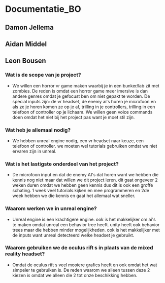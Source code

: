 # Documentatie_BO
## Damon Jellema
## Aidan Middel
## Leon Bousen

### Wat is de scope van je project?

* We willen een horror vr game maken waarbij je in een bunker/lab zit met zombies. De reden is omdat een horror game meer imersive is dan andere genres omdat je gefocust ben om niet gepakt te worden.
De special inputs zijn: de vr headset, de enemy ai's horen je microfoon en als ze je horen komen ze op je af, trilling in je controllers, trilling in een telefoon of controller op je lichaam.
We willen geen voice commands doen omdat het niet bij het project pas want je moet stil zijn.

### Wat heb je allemaal nodig?

* We hebben unreal engine nodig, een vr headset naar keuze, een telefoon of controller. we moeten wel tutorials gebruiken omdat we niet ervaren zijn in unreal.

### Wat is het lastigste onderdeel van het project?

* De microfoon input en dat de enemy AI's dat horen want we hebben die kennis nog niet maar dat willen we dit project leren. dit gaat ongeveer 2 weken duren omdat we hebben geen kennis dus dit is ook een groffe schating.
1 week veel tutorials kijken en mee programmeren en 2de week hebben we die kennis en gaat het allemaal wat sneller.


### Waarom werken we in unreal engine?

* Unreal engine is een krachtigere engine. ook is het makkelijker om ai's te maken omdat unreal een behavior tree heeft. unity heeft ook behavior trees maar die hebben minder mogelijkheden.
ook is het makkelijker met de inputs want unreal detecteerd welke headset je gebruikt.

### Waarom gebruiken we de oculus rift s in plaats van de mixed reality headset?

* Omdat de oculus rift s veel mooiere grafics heeft en ook omdat het wat simpeler te gebruiken is. De reden waarom we alleen tussen deze 2 kiezen is omdat we alleen die 2 tot
onze beschikking hebben.